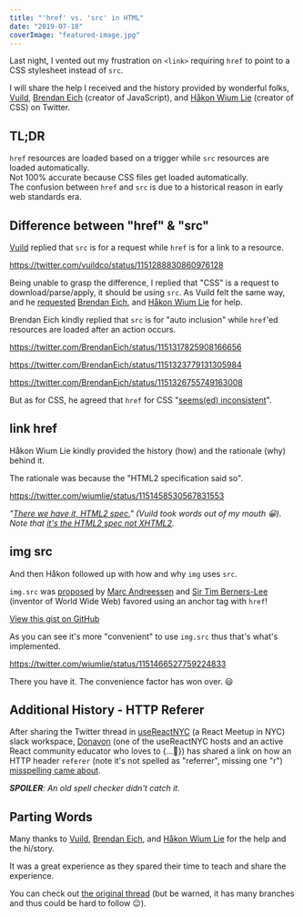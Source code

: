 ```yaml
---
title: "'href' vs. 'src' in HTML"
date: "2019-07-18"
coverImage: "featured-image.jpg"
---
```


Last night, I vented out my frustration on `<link>` requiring `href` to point to a CSS stylesheet instead of `src`.

I will share the help I received and the history provided by wonderful folks, [Vuild](https://vuild.com/), [Brendan Eich](https://brendaneich.com/) (creator of JavaScript), and [Håkon Wium Lie](https://www.wiumlie.no/en.html) (creator of CSS) on Twitter.

## TL;DR

`href` resources are loaded based on a trigger while `src` resources are loaded automatically.  
Not 100% accurate because CSS files get loaded automatically.  
The confusion between `href` and `src` is due to a historical reason in early web standards era.

## Difference between "href" & "src"

[Vuild](https://twitter.com/vuildco) replied that `src` is for a request while `href` is for a link to a resource.

https://twitter.com/vuildco/status/1151288830860976128

Being unable to grasp the difference, I replied that "CSS" is a request to download/parse/apply, it should be using `src`. As Vuild felt the same way, and he [requested](https://mobile.twitter.com/vuildco/status/1151291872322760705) [Brendan Eich](https://mobile.twitter.com/BrendanEich), and [Håkon Wium Lie](https://mobile.twitter.com/wiumlie) for help.

Brendan Eich kindly replied that `src` is for "auto inclusion" while `href`'ed resources are loaded after an action occurs.

https://twitter.com/BrendanEich/status/1151317825908166656

https://twitter.com/BrendanEich/status/1151323779131305984

https://twitter.com/BrendanEich/status/1151326755749163008

But as for CSS, he agreed that `href` for CSS "[seems(ed) inconsistent](https://twitter.com/BrendanEich/status/1151324101157347328)".

## **link href**

Håkon Wium Lie kindly provided the history (how) and the rationale (why) behind it.

The rationale was because the "HTML2 specification said so".

https://twitter.com/wiumlie/status/1151458530567831553

_"[There we have it, HTML2 spec.](https://twitter.com/vuildco/status/1151462988798464002)" (Vuild took words out of my mouth 😀*).*  
Note that [it's the HTML2 spec not XHTML2](https://twitter.com/wiumlie/status/1151576065934012422)._

## **img src**

And then Håkon followed up with how and why `img` uses `src`.

`img.src` was [proposed](http://1997.webhistory.org/www.lists/www-talk.1993q1/0182.html) by [Marc Andreessen](https://twitter.com/pmarca) and [Sir Tim Berners-Lee](https://www.w3.org/People/Berners-Lee/) (inventor of World Wide Web) favored using an anchor tag with `href`!

<script src="https://gist.github.com/dance2die/7c9f90350985fbb2e2a2ba4405ce632f.js"></script>

<a href="https://gist.github.com/dance2die/7c9f90350985fbb2e2a2ba4405ce632f">View this gist on GitHub</a>

As you can see it's more "convenient" to use `img.src` thus that's what's implemented.

https://twitter.com/wiumlie/status/1151466527759224833

There you have it. The convenience factor has won over. 😃

## Additional History - HTTP Referer

After sharing the Twitter thread in [useReactNYC](https://usereact.nyc/) (a React Meetup in NYC) slack workspace, [Donavon](https://twitter.com/donavon) (one of the useReactNYC hosts and an active React community educator who loves to {...💖}) has shared a link on how an HTTP header `referer` (note it's not spelled as "referrer", missing one "r") [misspelling came about](https://en.wikipedia.org/wiki/HTTP_referer).

_**SPOILER**: An old spell checker didn't catch it._

## Parting Words

Many thanks to [Vuild](https://vuild.com/), [Brendan Eich](https://brendaneich.com/), and [Håkon Wium Lie](https://www.wiumlie.no/en.html) for the help and the hi/story.

It was a great experience as they spared their time to teach and share the experience.

You can check out [the original thread](https://twitter.com/dance2die/status/1151286723122466816) (but be warned, it has many branches and thus could be hard to follow 😉).

